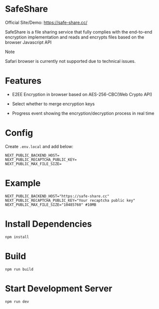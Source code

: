 # SafeShare

Official Site/Demo: https://safe-share.cc/

SafeShare is a file sharing service that fully complies with the end-to-end encryption
implementation and reads and encrypts files based on the browser Javascript API

> [!NOTE]  
> Safari browser is currently not supported due to technical issues.

# Features

- E2EE Encryption in browser based on AES-256-CBC(Web Crypto API)

- Select whether to merge encryption keys

- Progress event showing the encryption/decryption process in real time

# Config

Create `.env.local` and add below:

```
NEXT_PUBLIC_BACKEND_HOST=
NEXT_PUBLIC_RECAPTCHA_PUBLIC_KEY=
NEXT_PUBLIC_MAX_FILE_SIZE=
```

# Example

```
NEXT_PUBLIC_BACKEND_HOST="https://safe-share.cc"
NEXT_PUBLIC_RECAPTCHA_PUBLIC_KEY="Your recaptcha public key"
NEXT_PUBLIC_MAX_FILE_SIZE="10485760" #10MB
```

# Install Dependencies

```
npm install
```

# Build

```
npm run build
```

# Start Development Server

```
npm run dev
```
